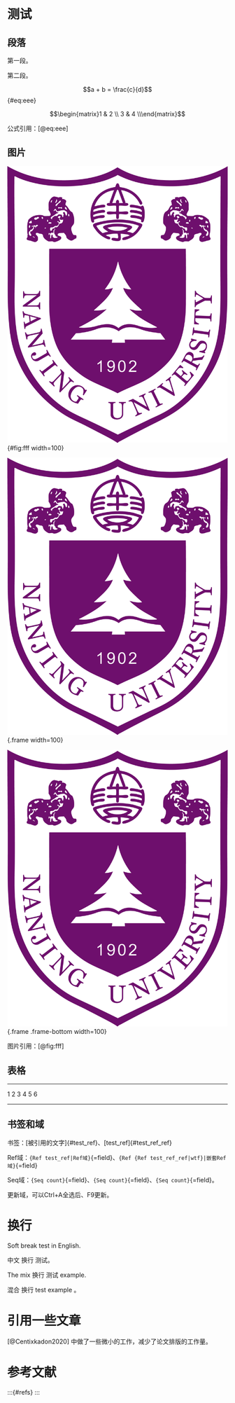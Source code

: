 
# 测试

## 段落

第一段。

第二段。

$$a + b = \frac{c}{d}$${#eq:eee}

$$\begin{matrix}1 & 2 \\ 3 & 4 \\\end{matrix}$$

公式引用：[@eq:eee]

## 图片

![图片描述](sample.jpg){#fig:fff width=100}

![图片置顶](sample.jpg){.frame width=100}

![图片置底](sample.jpg){.frame .frame-bottom width=100}

图片引用：[@fig:fff]

## 表格

- - -
1 2 3
4 5 6
- - -

## 书签和域

书签：[被引用的文字]{#test_ref}、[test_ref]{#test_ref_ref}

Ref域：`{Ref test_ref|Ref域}`{=field}、`{Ref {Ref test_ref_ref|wtf}|嵌套Ref域}`{=field}

Seq域：`{Seq count}`{=field}、`{Seq count}`{=field}、`{Seq count}`{=field}。

更新域，可以Ctrl+A全选后、F9更新。


# 换行

Soft break
test in
English.

中文
换行
测试。

The
mix
换行
测试
example.

混合
换行
test
example
。

# 引用一些文章

[@Centixkadon2020] 中做了一些微小的工作，减少了论文排版的工作量。

# 参考文献

:::{#refs}
:::
